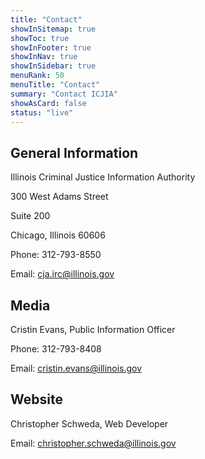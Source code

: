 ```yaml
---
title: "Contact"
showInSitemap: true
showToc: true
showInFooter: true
showInNav: true
showInSidebar: true
menuRank: 50
menuTitle: "Contact"
summary: "Contact ICJIA"
showAsCard: false
status: "live"
---
```


## General Information

Illinois Criminal Justice Information Authority

300 West Adams Street

Suite 200

Chicago, Illinois 60606

Phone: 312-793-8550

Email: cja.irc@illinois.gov

## Media

Cristin Evans, Public Information Officer

Phone: 312-793-8408

Email: cristin.evans@illinois.gov

## Website

Christopher Schweda, Web Developer

Email: christopher.schweda@illinois.gov
